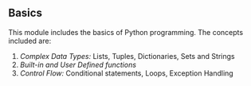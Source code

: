 ## Basics

This module includes the basics of Python programming. The concepts included are:

1. *Complex Data Types:* Lists, Tuples, Dictionaries, Sets and Strings
2. *Built-in and User Defined functions*
3. *Control Flow:* Conditional statements, Loops, Exception Handling